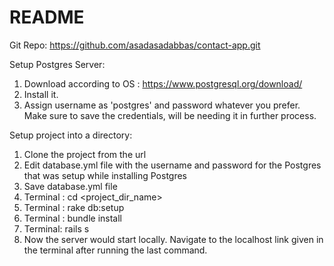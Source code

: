 # README
Git Repo: 
https://github.com/asadasadabbas/contact-app.git

Setup Postgres Server:
1. Download according to OS : https://www.postgresql.org/download/
2. Install it.
3. Assign username as 'postgres' and password whatever you prefer. Make sure to save the credentials, will be needing it in further process.

Setup project into a directory:
1. Clone the project from the url
2. Edit database.yml file with the username and password for the Postgres that was setup while installing Postgres
3. Save database.yml file
4. Terminal :
	cd <project_dir_name>
5. Terminal :
	rake db:setup
6. Terminal :
	bundle install
7. Terminal:
	rails s
8. Now the server would start locally. Navigate to the localhost link given in the terminal after running the last command.





